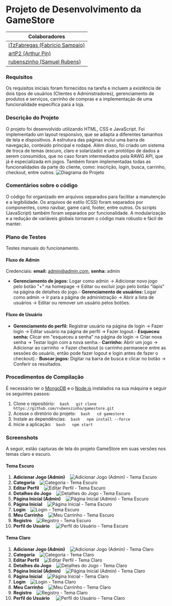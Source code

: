 # Projeto de Desenvolvimento da GameStore
| Colaboradores    | 
| -------- |
| [iTzFabregas (Fabrício Sampaio)](https://github.com/iTzFabregas) | 
| [artP2 (Arthur Pin)](https://github.com/artP2) | 
| [rubenszinho (Samuel Rubens)](https://github.com/rubenszinho) |
### Requisitos
Os requisitos iniciais foram fornecidos na tarefa e incluem a existência de dois tipos de usuários (Clientes e Administradores), gerenciamento de produtos e serviços, carrinho de compras e a implementação de uma funcionalidade específica para a loja.
### Descrição do Projeto
O projeto foi desenvolvido utilizando HTML, CSS e JavaScript. Foi implementado um layout responsivo, que se adapta a diferentes tamanhos de tela e dispositivos. A estrutura das páginas inclui uma barra de navegação, conteúdo principal e rodapé. Além disso, foi criado um sistema de troca de temas (escuro, claro e solarizado) e um protótipo de dados a serem consumidos, que no caso foram intermediados pela RAWG API, que já é especializada em jogos. Também foram implementadas todas as funcionalidades da parte do cliente, como: inscrição, login, busca, carrinho, checkout, entre outros.
![Diagrama do Projeto](https://github.com/rubenszinho/gamestore/blob/develop/public/diagram.png)
### Comentários sobre o código
O código foi organizado em arquivos separados para facilitar a manutenção e a legibilidade. Os arquivos de estilo (CSS) foram separados por componentes, como navbar, game card, footer, entre outros. Os scripts (JavaScript) também foram separados por funcionalidade. A modularização e a redução de variáveis globais tornaram o código mais robusto e fácil de manter.
### Plano de Testes
Testes manuais do funcionamento.
#### Fluxo de Admin
Credenciais: **email:** admin@admin.com, **senha:** admin
- **Gerenciamento de jogos:** Logar como admin → Adicionar novo jogo pelo botão "+" na homepage → Editar ou excluir jogo pelo botão "lápis" na página de detalhes do jogo.- **Gerenciamento de usuários:** Logar como admin → Ir para a página de administração → Abrir a lista de usuários → Editar ou remover um usuário pelos botões.
#### Fluxo de Usuário
- **Gerenciamento do perfil:** Registrar usuário na página de login → Fazer login → Editar usuário na página de perfil → Fazer logout.- **Esqueceu senha:** Clicar em "esqueceu a senha" na página de login → Criar nova senha → Testar login com a nova senha.- **Carrinho:** Abrir um jogo → Adicionar ao carrinho → Fazer checkout (o carrinho permanece entre as sessões do usuário, então pode fazer logout e login antes de fazer o checkout).- **Buscar jogos:** Digitar na barra de busca e clicar no botão → Conferir os resultados.
### Procedimentos de Compilação
É necessário ter o [MongoDB](https://www.mongodb.com/try/download/community) e o [Node.js](https://nodejs.org/en/download) instalados na sua máquina e seguir os seguintes passos:
1. Clone o repositório:
   ```bash   git clone https://github.com/rubenszinho/gamestore.git   ```
2. Acesse o diretório do projeto:
   ```bash   cd gamestore   ```
3. Instale as dependências:
   ```bash   npm install --force   ```
4. Inicie a aplicação:
   ```bash   npm start   ```
### Screenshots
A seguir, estão capturas de tela do projeto GameStore em suas versões nos temas claro e escuro.
#### Tema Escuro
1. **Adicionar Jogo (Admin)**
   ![Adicionar Jogo (Admin) - Tema Escuro](https://raw.githubusercontent.com/rubenszinho/gamestore/develop/public/mockup/dark/admin-game-add.html-dark.png)
2. **Categoria**
   ![Categoria - Tema Escuro](https://raw.githubusercontent.com/rubenszinho/gamestore/develop/public/mockup/dark/category-dark.png)
3. **Editar Perfil**
   ![Editar Perfil - Tema Escuro](https://raw.githubusercontent.com/rubenszinho/gamestore/develop/public/mockup/dark/edit-profile-dark.png)
4. **Detalhes do Jogo**
   ![Detalhes do Jogo - Tema Escuro](https://raw.githubusercontent.com/rubenszinho/gamestore/develop/public/mockup/dark/game-details-dark.png)
5. **Página Inicial (Admin)**
   ![Página Inicial (Admin) - Tema Escuro](https://raw.githubusercontent.com/rubenszinho/gamestore/develop/public/mockup/dark/index-admin-dark.png)
6. **Página Inicial**
   ![Página Inicial - Tema Escuro](https://raw.githubusercontent.com/rubenszinho/gamestore/develop/public/mockup/dark/index-dark.png)
7. **Login**
   ![Login - Tema Escuro](https://raw.githubusercontent.com/rubenszinho/gamestore/develop/public/mockup/dark/login-dark.png)
8. **Meu Carrinho**
   ![Meu Carrinho - Tema Escuro](https://raw.githubusercontent.com/rubenszinho/gamestore/develop/public/mockup/dark/my-cart-dark.png)
9. **Registro**
   ![Registro - Tema Escuro](https://raw.githubusercontent.com/rubenszinho/gamestore/develop/public/mockup/dark/register-dark.png)
10. **Perfil do Usuário**
    ![Perfil do Usuário - Tema Escuro](https://raw.githubusercontent.com/rubenszinho/gamestore/develop/public/mockup/dark/user-profile-dark.png)
#### Tema Claro
1. **Adicionar Jogo (Admin)**
   ![Adicionar Jogo (Admin) - Tema Claro](https://raw.githubusercontent.com/rubenszinho/gamestore/develop/public/mockup/light/admin-game-add.html.png)
2. **Categoria**
   ![Categoria - Tema Claro](https://raw.githubusercontent.com/rubenszinho/gamestore/develop/public/mockup/light/category.png)
3. **Editar Perfil**
   ![Editar Perfil - Tema Claro](https://raw.githubusercontent.com/rubenszinho/gamestore/develop/public/mockup/light/edit-profile.png)
4. **Detalhes do Jogo**
   ![Detalhes do Jogo - Tema Claro](https://raw.githubusercontent.com/rubenszinho/gamestore/develop/public/mockup/light/game-details.png)
5. **Página Inicial (Admin)**
   ![Página Inicial (Admin) - Tema Claro](https://raw.githubusercontent.com/rubenszinho/gamestore/develop/public/mockup/light/index-admin.png)
6. **Página Inicial**
   ![Página Inicial - Tema Claro](https://raw.githubusercontent.com/rubenszinho/gamestore/develop/public/mockup/light/index.png)
7. **Login**
   ![Login - Tema Claro](https://raw.githubusercontent.com/rubenszinho/gamestore/develop/public/mockup/light/login.png)
8. **Meu Carrinho**
   ![Meu Carrinho - Tema Claro](https://raw.githubusercontent.com/rubenszinho/gamestore/develop/public/mockup/light/my-cart.png)
9. **Registro**
   ![Registro - Tema Claro](https://raw.githubusercontent.com/rubenszinho/gamestore/develop/public/mockup/light/register.png)
10. **Perfil do Usuário**
    ![Perfil do Usuário - Tema Claro](https://raw.githubusercontent.com/rubenszinho/gamestore/develop/public/mockup/light/user-profile.png)
